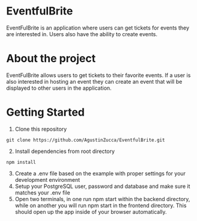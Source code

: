 # EventfulBrite


EventFulBrite is an application where users can get tickets for events they are interested in. Users also have the ability to create events.

# About the project

EventFulBrite allows users to get tickets to their favorite events. If a user is also interested in hosting an event they can create an event that will be displayed to other users in the application.

# Getting Started 

1. Clone this repository


```
git clone https://github.com/AgustinZucca/EventfulBrite.git
```

2. Install dependencies from root directory

```
npm install
```

3. Create a .env file based on the example with proper settings for your development environment
4. Setup your PostgreSQL user, password and database and make sure it matches your .env file
5. Open two terminals, in one run npm start within the backend directory, while on another you will run npm start in the frontend directory. This should open up the app inside of your browser automatically.
